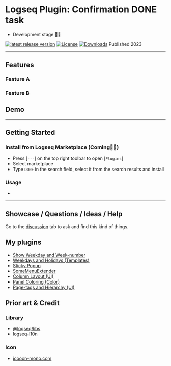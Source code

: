 # Logseq Plugin: Confirmation DONE task

- Development stage 👷🚧

[![latest release version](https://img.shields.io/github/v/release/YU000jp/logseq-plugin-confirmation-link-title)](https://github.com/YU000jp/logseq-plugin-confirmation-link-title/releases)
[![License](https://img.shields.io/github/license/YU000jp/logseq-plugin-confirmation-link-title?color=blue)](https://github.com/YU000jp/logseq-plugin-confirmation-link-title/LICENSE)
[![Downloads](https://img.shields.io/github/downloads/YU000jp/logseq-plugin-confirmation-link-title/total.svg)](https://github.com/YU000jp/logseq-plugin-confirmation-link-title/releases)
Published 2023

---

## Features

### Feature A

### Feature B

## Demo

---

## Getting Started

### Install from Logseq Marketplace (Coming👷🚧)

- Press [`---`] on the top right toolbar to open [`Plugins`]
- Select marketplace
- Type `DONE` in the search field, select it from the search results and install

### Usage

- 

---

## Showcase / Questions / Ideas / Help

Go to the [discussion](./discussions) tab to ask and find this kind of things.

## My plugins

- [Show Weekday and Week-number](https://github.com/YU000jp/logseq-plugin-show-weekday-and-week-number)
- [Weekdays and Holidays (Templates)](https://github.com/YU000jp/logseq-plugin-weekdays-and-weekends)
- [Sticky Popup](https://github.com/YU000jp/logseq-plugin-sticky-popup)
- [SomeMenuExtender](https://github.com/YU000jp/logseq-plugin-some-menu-extender)
- [Column Layout (UI)](https://github.com/YU000jp/Logseq-column-Layout)
- [Panel Coloring (Color)](https://github.com/YU000jp/logseq-plugin-panel-coloring)
- [Page-tags and Hierarchy (UI)](https://github.com/YU000jp/logseq-page-tags-and-hierarchy)

## Prior art & Credit

### Library

- [@logseq/libs](https://logseq.github.io/plugins/)
- [logseq-l10n](https://github.com/sethyuan/logseq-l10n)

### Icon

- [icooon-mono.com](https://icooon-mono.com/)
